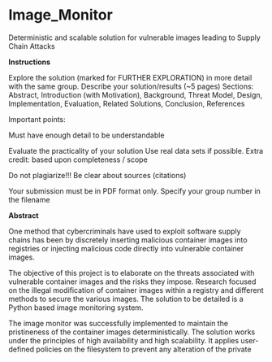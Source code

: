 # Image_Monitor
Deterministic and scalable solution for vulnerable images leading to Supply Chain Attacks


**Instructions**

Explore the solution (marked for FURTHER EXPLORATION) in more detail with the same group. Describe your solution/results (~5 pages) Sections: Abstract, Introduction (with Motivation), Background, Threat Model, Design, Implementation, Evaluation, Related Solutions, Conclusion, References

Important points:

Must have enough detail to be understandable

Evaluate the practicality of your solution Use real data sets if possible. Extra credit: based upon completeness / scope

Do not plagiarize!!! Be clear about sources (citations)

Your submission must be in PDF format only. Specify your group number in the filename

**Abstract**

One method that cybercriminals have used to exploit software supply chains has been by
discretely inserting malicious container images into registries or injecting malicious code directly
into vulnerable container images.

The objective of this project is to elaborate on the threats associated with vulnerable container
images and the risks they impose. Research focused on the illegal modification of container images
within a registry and different methods to secure the various images. The solution to be detailed is a
Python based image monitoring system.

The image monitor was successfully implemented to maintain the pristineness of the container
images deterministically. The solution works under the principles of high availability and high
scalability. It applies user-defined policies on the filesystem to prevent any alteration of the private
